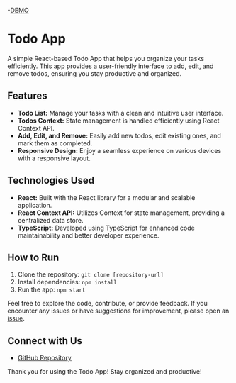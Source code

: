 -[DEMO](https://angerdestroys.github.io/Todo-app/)

# Todo App

A simple React-based Todo App that helps you organize your tasks efficiently. This app provides a user-friendly interface to add, edit, and remove todos, ensuring you stay productive and organized.

## Features

- **Todo List:** Manage your tasks with a clean and intuitive user interface.
- **Todos Context:** State management is handled efficiently using React Context API.
- **Add, Edit, and Remove:** Easily add new todos, edit existing ones, and mark them as completed.
- **Responsive Design:** Enjoy a seamless experience on various devices with a responsive layout.

## Technologies Used

- **React:** Built with the React library for a modular and scalable application.
- **React Context API:** Utilizes Context for state management, providing a centralized data store.
- **TypeScript:** Developed using TypeScript for enhanced code maintainability and better developer experience.

## How to Run

1. Clone the repository: `git clone [repository-url]`
2. Install dependencies: `npm install`
3. Run the app: `npm start`

Feel free to explore the code, contribute, or provide feedback. If you encounter any issues or have suggestions for improvement, please open an [issue](https://github.com/example/todo-app/issues).

## Connect with Us

- [GitHub Repository](https://github.com/example/todo-app)

Thank you for using the Todo App! Stay organized and productive!
